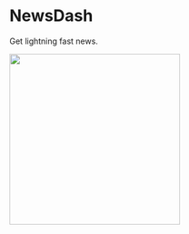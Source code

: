 # NewsDash
Get lightning fast news.

<img src = "https://user-images.githubusercontent.com/115386517/221395498-d00b085b-c856-43e1-8453-f8aaee48b3d6.jpg" width="300" >
